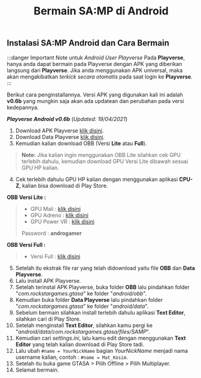 ﻿---
id: bermain-samp-android
title: Bermain SA:MP di Android
custom_edit_url: https://github.com/play-verse/docs/edit/master/bermain-samp-android.md
description: Cara bermain SA:MP Playverse Virtual Roleplay Indonesia di Android
keywords:
  - samp
  - samp indo
  - samp roleplay
  - gta
  - san andreas multiplayer
image: https://i.ibb.co/RgTHBQs/Untitled.png
---

## Instalasi SA:MP Android dan Cara Bermain

:::danger Important Note untuk *Android User Playverse*
Pada **Playverse**, hanya anda dapat bermain pada Playverse dengan APK yang diberikan langsung dari **Playverse**. Jika anda menggunakan APK universal, maka akan mengakibatkan *terkick secara otomatis* pada saat login ke **Playverse**.
:::

Berikut cara penginstallannya.
Versi APK yang digunakan kali ini adalah **v0.6b** yang mungkin saja akan ada updatean dan perubahan pada versi kedepannya.

***Playverse Android v0.6b*** (*Updated: 19/04/2021*)

1. Download APK Playverse [klik disini](https://drive.google.com/file/d/1V5zpZ2FIXIKuFwWI37XXaN6YIjz-Ki9n/view).
2. Download Data Playverse [klik disini](https://drive.google.com/file/d/1rNQ5me8u61ZEb1CIhks1I52w8BA6d5oE/view).
3. Kemudian kalian download OBB (Versi **Lite** atau **Full**).

> **Note:** Jika kalian ingin menggunakan OBB Lite silahkan cek GPU terlebih dahulu, kemudian download GPU Versi Lite dibawah sesuai GPU HP kalian.

4. Cek terlebih dahulu GPU HP kalian dengan menggunakan aplikasi **CPU-Z**, kalian bisa download di Play Store.

**OBB Versi Lite :**
>- GPU Mali : [klik disini](https://drive.google.com/file/d/1P1VGA40JL5HYwDmcLkG4UqyYL--59Fwn/view)
>- GPU Adreno : [klik disini](https://drive.google.com/file/d/1CF-d_hii0dUywZFNZaj5whWYK3uaF0Qd/view)
>- GPU Power VR : [klik disini](https://drive.google.com/file/d/1c_PTsgWHPH5iwXQl-FFWqXnfJHvqFvmk/view)
>
> Password : **androgamer**

**OBB Versi Full :**
>- Versi Full : [klik disini](https://drive.google.com/open?id=1D77mOzlcHSAHCH_RzIftQ0nU0Kb_L4wY) 

5. Setelah itu ekstrak file rar yang telah didownload yaitu file **OBB** dan **Data Playverse**.
6. Lalu install APK Playverse.
7. Setelah terinstal APK Playverse, buka folder **OBB** lalu pindahkan folder "*com.rockstargames.gtasa*" ke folder "*android/obb*".
8. Kemudian buka folder **Data Playverse** lalu pindahkan folder "*com.rockstargames.gtasa*" ke folder "*android/data*".
9. Sebelum bermain silahkan install terlebih dahulu aplikasi **Text Editor**, silahkan cari di Play Store.
10. Setelah menginstall **Text Editor**, silahkan kamu pergi ke "*android/data/com.rockstargames.gtasa/files/SAMP*".
11. Kemudian cari *settings.ini*, lalu kamu edit dengan menggunakan **Text Editor** yang telah kalian download di Play Store tadi.
12. Lalu ubah `#name = YourNickName` bagian *YourNickName* menjadi nama username kalian, contoh : `#name = Mat_Kosim`.
13. Setelah itu buka game GTASA > Pilih Offline > Pilih Multiplayer.
14. Selamat bermain.
